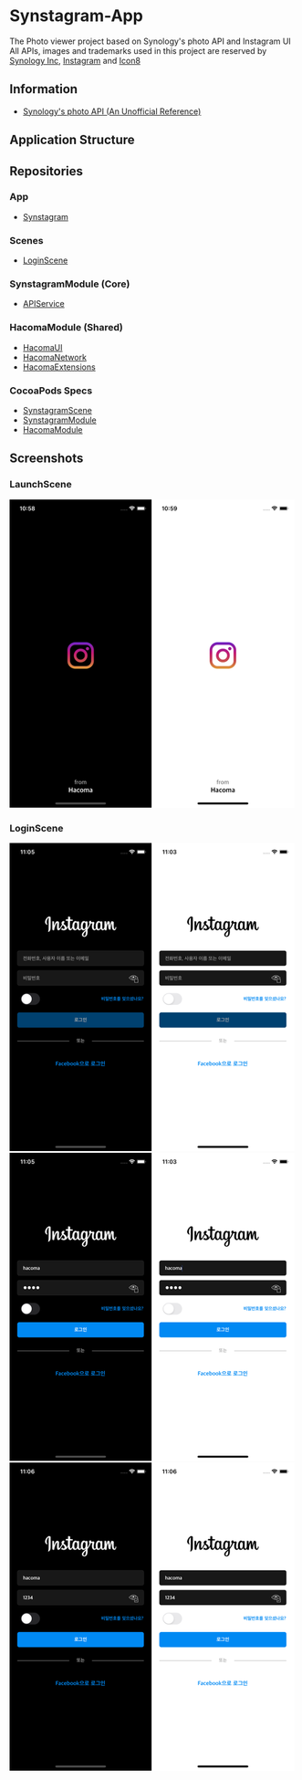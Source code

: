 # Synstagram-App

The Photo viewer project based on Synology's photo API and Instagram UI  
All APIs, images and trademarks used in this project are reserved by [Synology Inc](https://www.synology.com/), [Instagram](https://www.instagram.com/) and [Icon8](https://icons8.kr/)

## Information

- [Synology's photo API (An Unofficial Reference)](https://blog.jbowen.dev/synology/photostation/)

## Application Structure

## Repositories

### App
- [Synstagram](https://github.com/hacoma/Synstagram-App)

### Scenes
- [LoginScene](https://github.com/hacoma/Synstagram-LoginScene)

### SynstagramModule (Core)
- [APIService](https://github.com/hacoma/Synstagram-APIService)


### HacomaModule (Shared)
- [HacomaUI](https://github.com/hacoma/iOS-Hacoma-UI)
- [HacomaNetwork](https://github.com/hacoma/iOS-Hacoma-Network)
- [HacomaExtensions](https://github.com/hacoma/iOS-Hacoma-Extensions)

### CocoaPods Specs
- [SynstagramScene](https://github.com/hacoma/Synstagram-Scene-CocoaPods-Specs)
- [SynstagramModule](https://github.com/hacoma/Synstagram-Module-CocoaPods-Specs)
- [HacomaModule](https://github.com/hacoma/iOS-Hacoma-Module-CocoaPods-Specs)

## Screenshots

### LaunchScene
<img src="/Screenshots/LaunchScene.png">

### LoginScene
<img src="/Screenshots/LoginScene1.png">
<img src="/Screenshots/LoginScene2.png">
<img src="/Screenshots/LoginScene3.png">
